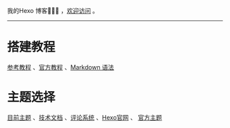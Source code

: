 我的Hexo 博客🎉🎉🎉  ，[欢迎访问](https://bm4578.github.io/) 。

<hr />

# 搭建教程

[参考教程](https://bm4578.github.io/2022/12/10/Hexo博客搭建/) 、[官方教程](https://hexo.io/zh-cn/) 、[Markdown 语法](https://markdown.com.cn/basic-syntax/)

# 主题选择

[目前主题](https://github.com/EvanNotFound/hexo-theme-redefine) 、[技术文档](https://redefine-docs.ohevan.com/) 、[评论系统](https://github.com/gitalk/gitalk) 、[Hexo官网](https://hexo.io/) 、 [官方主题](https://hexo.io/themes/)
